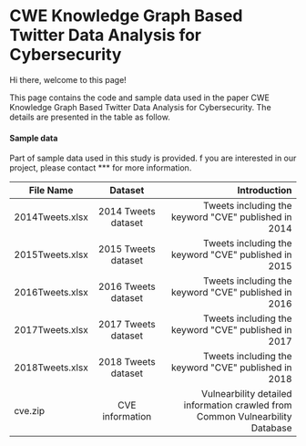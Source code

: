 # CWE Knowledge Graph Based Twitter Data Analysis for Cybersecurity
Hi there, welcome to this page!

This page contains the code and sample data used in the paper CWE Knowledge Graph Based Twitter Data Analysis for Cybersecurity. The details are presented in the table as follow.


#### Sample data
Part of sample data used in this study is provided. f you are interested in our project, please contact *** for more information.

|File Name       | Dataset         |Introduction|
| -------------------- |:----------------:|----------------:| 
|2014Tweets.xlsx|2014 Tweets dataset|Tweets including the keyword "CVE" published in 2014|
|2015Tweets.xlsx|2015 Tweets dataset|Tweets including the keyword "CVE" published in 2015|
|2016Tweets.xlsx|2016 Tweets dataset|Tweets including the keyword "CVE" published in 2016|
|2017Tweets.xlsx|2017 Tweets dataset|Tweets including the keyword "CVE" published in 2017|
|2018Tweets.xlsx|2018 Tweets dataset|Tweets including the keyword "CVE" published in 2018|
|cve.zip|CVE information|Vulnearbility detailed information crawled from Common Vulnearbility Database|
